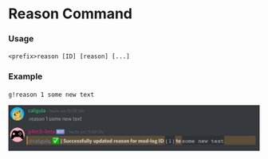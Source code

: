 # Reason Command

### Usage

`<prefix>reason [ID] [reason] [...]`

### Example


`g!reason 1 some new text` 


![](/assets/reason.jpg)

